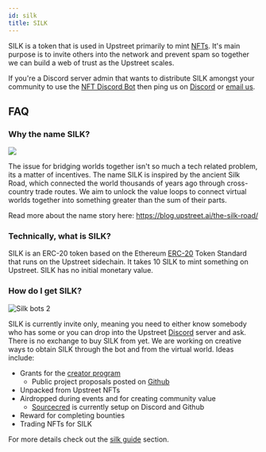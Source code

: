 ```yaml
---
id: silk
title: SILK
---
```


SILK is a token that is used in Upstreet primarily to mint [NFTs](./nfts). It's main purpose is to invite others into the network and prevent spam so together we can build a web of trust as the Upstreet scales.

If you're a Discord server admin that wants to distribute SILK amongst your community to use the [NFT Discord Bot](https://upstreet.ai/discordbot) then ping us on [Discord](https://discord.gg/3byWubumSa) or [email us](hello@upstreet.ai).

## FAQ

### Why the name SILK?

![](/img/silkroad.jpg)

The issue for bridging worlds together isn't so much a tech related problem, its a matter of incentives. The name SILK is inspired by the ancient Silk Road, which connected the world thousands of years ago through cross-country trade routes. We aim to unlock the value loops to connect virtual worlds together into something greater than the sum of their parts.

Read more about the name story here: https://blog.upstreet.ai/the-silk-road/

### Technically, what is SILK?

SILK is an ERC-20 token based on the Ethereum [ERC-20](https://eips.ethereum.org/EIPS/eip-20) Token Standard that runs on the Upstreet sidechain. It takes 10 SILK to mint something on Upstreet. SILK has no initial monetary value.

### How do I get SILK?

![Silk bots 2](/img/silkbots2.png)

SILK is currently invite only, meaning you need to either know somebody who has some or you can drop into the Upstreet [Discord](discord.gg/VyneJY7) server and ask. There is no exchange to buy SILK from yet. We are working on creative ways to obtain SILK through the bot and from the virtual world. Ideas include:

- Grants for the [creator program](https://utc9pqk8vl1.typeform.com/to/rZp09YYu)
  - Public project proposals posted on [Github](https://github.com/upstreet/street-assets/issues)
- Unpacked from Upstreet NFTs
- Airdropped during events and for creating community value
  - [Sourcecred](https://sourcecred.io/) is currently setup on Discord and Github
- Reward for completing bounties
- Trading NFTs for SILK

For more details check out the [silk guide](/docs/market/silk-guide) section.
